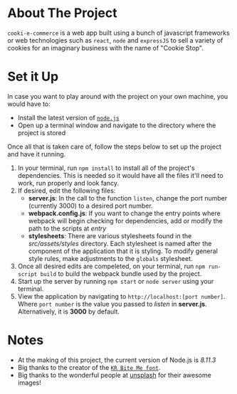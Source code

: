 # About The Project
`cooki-e-commerce` is a web app built using a bunch of javascript frameworks or web technologies such as `react`, `node` and `expressJS` to sell a variety of cookies for an imaginary business with the name of "Cookie Stop".

# Set it Up
In case you want to play around with the project on your own machine, you would have to:
* Install the latest version of [`node.js`](https://nodejs.org/en/) 
* Open up a terminal window and navigate to the directory where the project is stored

Once all that is taken care of, follow the steps below to set up the project and have it running.
1. In your terminal, run `npm install` to install all of the project's dependencies. This is needed so it would have all the files it'll need to work, run properly and look fancy.
2. If desired, edit the following files:
   * __server.js__: In the call to the function `listen`, change the port number (currently 3000) to a desired port number.
   * __webpack.config.js__: If you want to change the entry points where webpack will begin checking for dependencies, add or modify the path to the scripts at _entry_
   * __stylesheets__: There are various stylesheets found in the _src/assets/styles_ directory. Each stylesheet is named after the component of the application that it is styling. To modify general style rules, make adjustments to the `globals` stylesheet. 
3. Once all desired edits are compeleted, on your terminal, run `npm run-script build` to build the webpack bundle used by the project.
4. Start up the server by running `npm start` or `node server` using your terminal.
5. View the application by navigating to `http://localhost:[port number]`. Where `port number` is the value you passed to _listen_ in __server.js__. Alternatively, it is __3000__ by default.

# Notes
* At the making of this project, the current version of Node.js is _8.11.3_
* Big thanks to the creator of the [`KR Bite Me font`](https://www.dafont.com/kr-bite-me.font?text=Cookie+stop).
* Big thanks to the wonderful people at [unsplash](https://unsplash.com/) for their awesome images!
